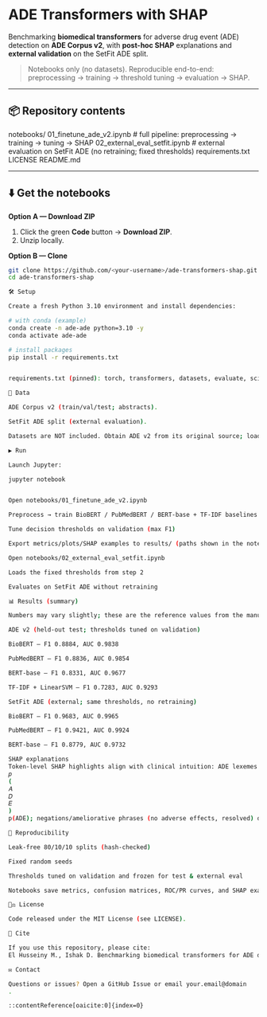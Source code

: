 # ADE Transformers with SHAP

Benchmarking **biomedical transformers** for adverse drug event (ADE) detection on **ADE Corpus v2**, with **post-hoc SHAP** explanations and **external validation** on the SetFit ADE split.

> Notebooks only (no datasets). Reproducible end-to-end: preprocessing → training → threshold tuning → evaluation → SHAP.

---

## 📦 Repository contents
notebooks/
01_finetune_ade_v2.ipynb # full pipeline: preprocessing → training → tuning → SHAP
02_external_eval_setfit.ipynb # external evaluation on SetFit ADE (no retraining; fixed thresholds)
requirements.txt
LICENSE
README.md


---

## ⬇️ Get the notebooks
**Option A — Download ZIP**
1. Click the green **Code** button → **Download ZIP**.
2. Unzip locally.

**Option B — Clone**
```bash
git clone https://github.com/<your-username>/ade-transformers-shap.git
cd ade-transformers-shap

🛠️ Setup

Create a fresh Python 3.10 environment and install dependencies:

# with conda (example)
conda create -n ade-ade python=3.10 -y
conda activate ade-ade

# install packages
pip install -r requirements.txt


requirements.txt (pinned): torch, transformers, datasets, evaluate, scikit-learn, pandas, numpy, matplotlib, seaborn, shap.

🧪 Data

ADE Corpus v2 (train/val/test; abstracts).

SetFit ADE split (external evaluation).

Datasets are NOT included. Obtain ADE v2 from its original source; load SetFit ADE via Hugging Face Datasets. Configure paths/loaders in the first cells of each notebook.

▶️ Run

Launch Jupyter:

jupyter notebook


Open notebooks/01_finetune_ade_v2.ipynb

Preprocess → train BioBERT / PubMedBERT / BERT-base + TF-IDF baselines

Tune decision thresholds on validation (max F1)

Export metrics/plots/SHAP examples to results/ (paths shown in the notebook)

Open notebooks/02_external_eval_setfit.ipynb

Loads the fixed thresholds from step 2

Evaluates on SetFit ADE without retraining

📊 Results (summary)

Numbers may vary slightly; these are the reference values from the manuscript.

ADE v2 (held-out test; thresholds tuned on validation)

BioBERT — F1 0.8884, AUC 0.9838

PubMedBERT — F1 0.8836, AUC 0.9854

BERT-base — F1 0.8331, AUC 0.9677

TF-IDF + LinearSVM — F1 0.7283, AUC 0.9293

SetFit ADE (external; same thresholds, no retraining)

BioBERT — F1 0.9683, AUC 0.9965

PubMedBERT — F1 0.9421, AUC 0.9924

BERT-base — F1 0.8779, AUC 0.9732

SHAP explanations
Token-level SHAP highlights align with clinical intuition: ADE lexemes and causal markers (e.g., rash, nausea, after) increase 
𝑝
(
𝐴
𝐷
𝐸
)
p(ADE); negations/ameliorative phrases (no adverse effects, resolved) decrease it.

🔁 Reproducibility

Leak-free 80/10/10 splits (hash-checked)

Fixed random seeds

Thresholds tuned on validation and frozen for test & external eval

Notebooks save metrics, confusion matrices, ROC/PR curves, and SHAP examples

🧑‍⚖️ License

Code released under the MIT License (see LICENSE).

📣 Cite

If you use this repository, please cite:
El Husseiny M., Ishak D. Benchmarking biomedical transformers for ADE detection with SHAP explanations. 2025. (manuscript)

✉️ Contact

Questions or issues? Open a GitHub Issue or email your.email@domain
.

::contentReference[oaicite:0]{index=0}
